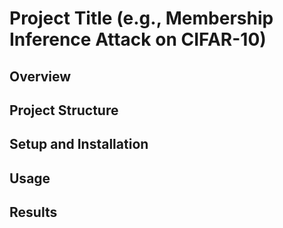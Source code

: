 # Project Title (e.g., Membership Inference Attack on CIFAR-10)

## Overview

## Project Structure

## Setup and Installation

## Usage

## Results 

